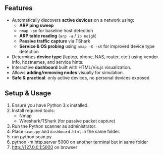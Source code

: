 ## Features

- Automatically discovers **active devices** on a network using:
  - **ARP ping sweep**
  - `nmap -sn` for baseline host detection
  - **ARP table reading** (`arp -a` / `ip neigh`) 
  - **Passive traffic capture** via TShark
  - **Service & OS probing** using `nmap -O -sV` for improved device type detection
- Determines **device type** (laptop, phone, NAS, router, etc.) using vendor info, hostnames, and service hints.
- Interactive **dashboard** built with HTML/Vis.js visualization.
- Allows **adding/removing nodes** visually for simulation.
- **Safe & practical**: only active devices, no personal devices exposed.
## Setup & Usage
1. Ensure you have Python 3.x installed.
2. Install required tools:
   - Nmap
   - Wireshark/TShark (for passive packet capture)
3. Run the Python scanner as administrator:
4. Place `scan.py` and `dashboard.html` in the same folder.
5. run python scan.py
6. python -m http.server 5000 on another terminal but in same folder 
7. http://127.0.0.1:5000 on browser

